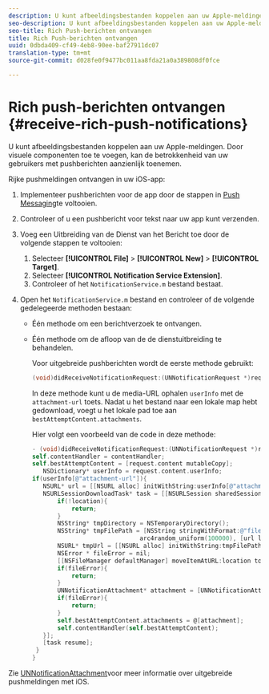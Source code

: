 ```yaml
---
description: U kunt afbeeldingsbestanden koppelen aan uw Apple-meldingen. Door visuele componenten toe te voegen, kan de betrokkenheid van uw gebruikers met pushberichten aanzienlijk toenemen.
seo-description: U kunt afbeeldingsbestanden koppelen aan uw Apple-meldingen. Door visuele componenten toe te voegen, kan de betrokkenheid van uw gebruikers met pushberichten aanzienlijk toenemen.
seo-title: Rich Push-berichten ontvangen
title: Rich Push-berichten ontvangen
uuid: 0dbda409-cf49-4eb8-90ee-baf27911dc07
translation-type: tm+mt
source-git-commit: d028fe0f9477bc011aa8fda21a0a389808df0fce

---
```



# Rich push-berichten ontvangen {#receive-rich-push-notifications}

U kunt afbeeldingsbestanden koppelen aan uw Apple-meldingen. Door visuele componenten toe te voegen, kan de betrokkenheid van uw gebruikers met pushberichten aanzienlijk toenemen.

Rijke pushmeldingen ontvangen in uw iOS-app:

1. Implementeer pushberichten voor de app door de stappen in [Push Messaging](/help/ios/messaging-main/push-messaging/push-messaging.md)te voltooien.
1. Controleer of u een pushbericht voor tekst naar uw app kunt verzenden.
1. Voeg een Uitbreiding van de Dienst van het Bericht toe door de volgende stappen te voltooien:

   1. Selecteer **[!UICONTROL File]** > **[!UICONTROL New]** > **[!UICONTROL Target]**.
   1. Selecteer **[!UICONTROL Notification Service Extension]**.
   1. Controleer of het `NotificationService.m` bestand bestaat.

1. Open het `NotificationService.m` bestand en controleer of de volgende gedelegeerde methoden bestaan:

   * Één methode om een berichtverzoek te ontvangen.
   * Één methode om de afloop van de de dienstuitbreiding te behandelen.

      Voor uitgebreide pushberichten wordt de eerste methode gebruikt:

      ```objective-c
      (void)didReceiveNotificationRequest:(UNNotificationRequest *)request withContentHandler:(void (^)(UNNotificationContent *contentToDeliver))contentHandler;
      ```

      In deze methode kunt u de media-URL ophalen `userInfo` met de `attachment-url` toets. Nadat u het bestand naar een lokale map hebt gedownload, voegt u het lokale pad toe aan `bestAttemptContent.attachments`.

      Hier volgt een voorbeeld van de code in deze methode:

      ```objective-c
      - (void)didReceiveNotificationRequest:(UNNotificationRequest *)request withContentHandler:(void (^)(UNNotificationContent * _Nonnull))contentHandler {
      self.contentHandler = contentHandler;
      self.bestAttemptContent = [request.content mutableCopy];
         NSDictionary* userInfo = request.content.userInfo;
      if(userInfo[@"attachment-url"]){
         NSURL* url = [[NSURL alloc] initWithString:userInfo[@"attachment-url"]];
         NSURLSessionDownloadTask* task = [[NSURLSession sharedSession] downloadTaskWithURL:url completionHandler:^(NSURL * _Nullable location, NSURLResponse * _Nullable response, NSError * _Nullable error) {
             if(!location){
                 return;
             }
             NSString* tmpDirectory = NSTemporaryDirectory();
             NSString* tmpFilePath = [NSString stringWithFormat:@"file://%@%d%d%@", tmpDirectory, arc4random_uniform(100000),
                                    arc4random_uniform(100000), [url lastPathComponent]];
             NSURL* tmpUrl = [[NSURL alloc] initWithString:tmpFilePath];
             NSError * fileError = nil;
             [[NSFileManager defaultManager] moveItemAtURL:location toURL:tmpUrl error:&amp;fileError];
             if(fileError){
                 return;
             }
             UNNotificationAttachment* attachment = [UNNotificationAttachment attachmentWithIdentifier:@"video" URL:tmpUrl options:nil error:&amp;fileError];
             if(fileError){
                 return;
             }
             self.bestAttemptContent.attachments = @[attachment];
             self.contentHandler(self.bestAttemptContent);
         }];
         [task resume];
       }
      }
      ```


Zie [UNNotificationAttachment](https://developer.apple.com/documentation/usernotifications/unnotificationattachment)voor meer informatie over uitgebreide pushmeldingen met iOS.
